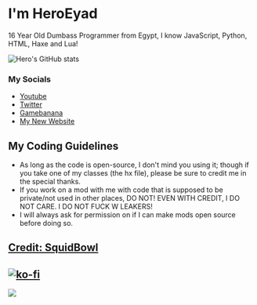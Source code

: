 # I'm HeroEyad
16 Year Old Dumbass Programmer from Egypt, I know JavaScript, Python, HTML, Haxe and Lua!

![Hero's GitHub stats](https://github-readme-stats.vercel.app/api?username=HeroEyad&show_icons=true)

### My Socials
* [Youtube](https://www.youtube.com/c/HeroEyad)
* [Twitter](https://twitter.com/HeroEyad_)
* [Gamebanana](https://gamebanana.com/members/1826250)
* [My New Website](https://heroeyad.github.io/)

## My Coding Guidelines
* As long as the code is open-source, I don't mind you using it; though if you take one of my classes (the hx file), please be sure to credit me in the special thanks. 
* If you work on a mod with me with code that is supposed to be private/not used in other places, DO NOT! EVEN WITH CREDIT, I DO NOT CARE. I DO NOT FUCK W LEAKERS!
* I will always ask for permission on if I can make mods open source before doing so.

[Credit: SquidBowl](https://github.com/SquidBowl)
-------------------------------------------------
[![ko-fi](https://ko-fi.com/img/githubbutton_sm.svg)](https://ko-fi.com/V7V6K2H51)
--------------------------------------------------
![](https://pbs.twimg.com/profile_banners/2418062057/1695131558/1080x360)

